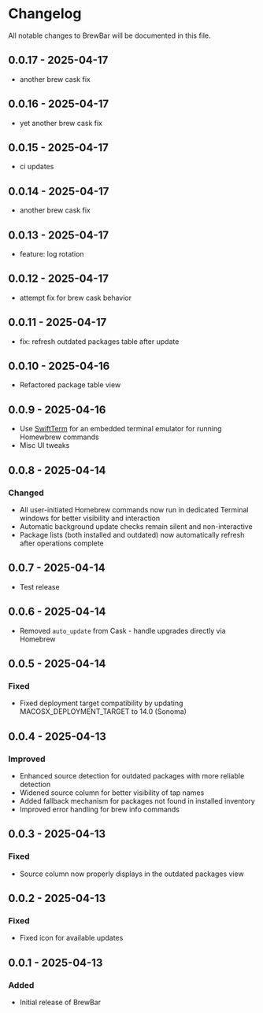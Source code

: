 # Changelog

All notable changes to BrewBar will be documented in this file.

## 0.0.17 - 2025-04-17

- another brew cask fix

## 0.0.16 - 2025-04-17

- yet another brew cask fix

## 0.0.15 - 2025-04-17

- ci updates

## 0.0.14 - 2025-04-17

- another brew cask fix

## 0.0.13 - 2025-04-17

- feature: log rotation

## 0.0.12 - 2025-04-17

- attempt fix for brew cask behavior

## 0.0.11 - 2025-04-17

- fix: refresh outdated packages table after update

## 0.0.10 - 2025-04-16

- Refactored package table view

## 0.0.9 - 2025-04-16

- Use [SwiftTerm](https://github.com/migueldeicaza/SwiftTerm) for an embedded terminal emulator for running Homewbrew commands
- Misc UI tweaks

## 0.0.8 - 2025-04-14

### Changed
- All user-initiated Homebrew commands now run in dedicated Terminal windows for better visibility and interaction
- Automatic background update checks remain silent and non-interactive
- Package lists (both installed and outdated) now automatically refresh after operations complete

## 0.0.7 - 2025-04-14

- Test release

## 0.0.6 - 2025-04-14

- Removed `auto_update` from Cask - handle upgrades directly via Homebrew

## 0.0.5 - 2025-04-14

### Fixed
- Fixed deployment target compatibility by updating MACOSX_DEPLOYMENT_TARGET to 14.0 (Sonoma)

## 0.0.4 - 2025-04-13

### Improved
- Enhanced source detection for outdated packages with more reliable detection
- Widened source column for better visibility of tap names
- Added fallback mechanism for packages not found in installed inventory
- Improved error handling for brew info commands

## 0.0.3 - 2025-04-13

### Fixed
- Source column now properly displays in the outdated packages view

## 0.0.2 - 2025-04-13

### Fixed
- Fixed icon for available updates

## 0.0.1 - 2025-04-13

### Added
- Initial release of BrewBar
